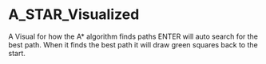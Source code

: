 # A_STAR_Visualized
A Visual for how the A* algorithm finds paths
ENTER will auto search for the best path. When it finds the best path it will draw green squares back to the start.
